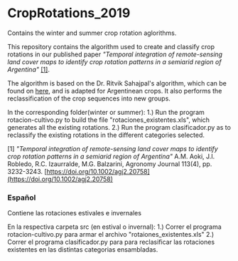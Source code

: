 # CropRotations_2019

Contains the winter and summer crop rotation aglorithms.

This repository contains the algorithm used to create and classify crop rotations in our published paper *"Temporal integration of remote-sensing land cover maps to identify crop rotation patterns in a semiarid region of Argentina"* [[1]](https://doi.org/10.1002/agj2.20758).

The algorithm is based on the Dr. Ritvik Sahajpal's algorithm, which can be found on [here](https://github.com/ritviksahajpal/CropRotations),
and is adapted for Argentinean crops. It also performs the reclassification of the crop sequences into new groups.

In the corresponding folder(winter or summer):
1.) Run the program rotacion-cultivo.py to build the file "rotaciones_existentes.xls", which generates all the existing rotations.
2.) Run the program clasificador.py as to reclassify the existing rotations in the different categories selected. 

[1] *"Temporal integration of remote-sensing land cover maps to identify crop rotation patterns in a semiarid region of Argentina"* A.M. Aoki, J.I. Robledo, R.C. Izaurralde, M.G. Balzarini, Agronomy Journal 113(4), pp. 3232-3243. [https://doi.org/10.1002/agj2.20758](https://doi.org/10.1002/agj2.20758)


### Español

Contiene las rotaciones estivales e invernales

En la respectiva carpeta src (en estival o invernal):
1.) Correr el programa rotacion-cultivo.py para armar el archivo "rotaiones_existentes.xls"
2.) Correr el programa clasificador.py para para reclasificar las rotaciones existentes en las distintas categorias ensambladas.
